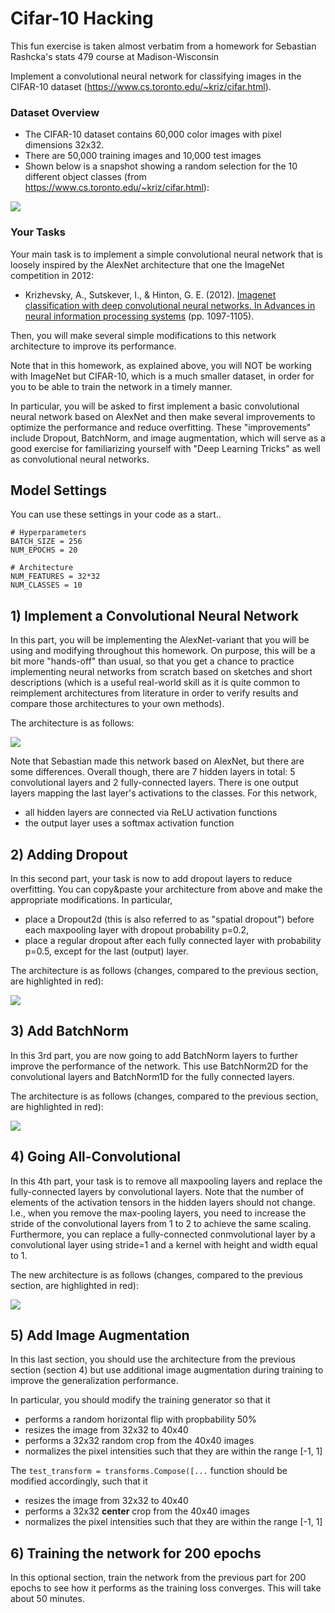 
# Cifar-10 Hacking

This fun exercise is taken almost verbatim from a homework for Sebastian Rashcka's stats 479 course at Madison-Wisconsin

Implement a convolutional neural network for classifying images in the CIFAR-10 dataset (https://www.cs.toronto.edu/~kriz/cifar.html). 

### Dataset Overview

- The CIFAR-10 dataset contains 60,000 color images with pixel dimensions 32x32. 
- There are 50,000 training images and 10,000 test images
- Shown below is a snapshot showing a random selection for the 10 different object classes (from https://www.cs.toronto.edu/~kriz/cifar.html):

![](cifar-snapshot.png)



### Your Tasks

Your main task is to implement a simple convolutional neural network that is loosely inspired by the AlexNet architecture that one the ImageNet competition in 2012: 

- Krizhevsky, A., Sutskever, I., & Hinton, G. E. (2012). [Imagenet classification with deep convolutional neural networks. In Advances in neural information processing systems](https://papers.nips.cc/paper/4824-imagenet-classification-with-deep-convolutional-neural-networks) (pp. 1097-1105).

Then, you will make several simple modifications to this network architecture to improve its performance.

Note that in this homework, as explained above, you will NOT be working with ImageNet but CIFAR-10, which is a much smaller dataset, in order for you to be able to train the network in a timely manner.

In particular, you will be asked to first implement a basic convolutional neural network based on AlexNet and then make several improvements to optimize the performance and reduce overfitting. These "improvements" include Dropout, BatchNorm, and image augmentation, which will serve as a good exercise for familiarizing yourself with "Deep Learning Tricks" as well as convolutional neural networks.


## Model Settings

You can use these settings in your code as a start..

```
# Hyperparameters
BATCH_SIZE = 256
NUM_EPOCHS = 20

# Architecture
NUM_FEATURES = 32*32
NUM_CLASSES = 10
```


## 1) Implement a Convolutional Neural Network

In this part, you will be implementing the AlexNet-variant that you will be using and modifying throughout this homework. On purpose, this will be a bit more "hands-off" than usual, so that you get a chance to practice implementing neural networks from scratch based on sketches and short descriptions (which is a useful real-world skill as it is quite common to reimplement architectures from literature in order to verify results and compare those architectures to your own methods).

The architecture is as follows:

![](architecture-1.png)

Note that Sebastian made this network based on AlexNet, but there are some differences. Overall though, there are 7 hidden layers in total: 5 convolutional layers and 2 fully-connected layers. There is one output layers mapping the last layer's activations to the classes. For this network, 

- all hidden layers are connected via ReLU activation functions
- the output layer uses a softmax activation function


## 2) Adding Dropout

In this second part, your task is now to add dropout layers to reduce overfitting. You can copy&paste your architecture from above and make the appropriate modifications. In particular,

- place a Dropout2d (this is also referred to as "spatial dropout") before each maxpooling layer with dropout probability p=0.2,
- place a regular dropout after each fully connected layer with probability p=0.5, except for the last (output) layer.

The architecture is as follows (changes, compared to the previous section, are highlighted in red):

![](architecture-2.png)

## 3) Add BatchNorm

In this 3rd part, you are now going to add BatchNorm layers to further improve the performance of the network. This use BatchNorm2D for the convolutional layers and BatchNorm1D for the fully connected layers.


The architecture is as follows (changes, compared to the previous section, are highlighted in red):

![](architecture-3.png)

## 4) Going All-Convolutional

In this 4th part, your task is to remove all maxpooling layers and replace the fully-connected layers by convolutional layers. Note that the number of elements of the activation tensors in the hidden layers should not change. I.e., when you remove the max-pooling layers, you need to increase the stride of the convolutional layers from 1 to 2 to achieve the same scaling. Furthermore, you can replace a fully-connected conmvolutional layer by a convolutional layer using stride=1 and a kernel with height and width equal to 1.

The new architecture is as follows (changes, compared to the previous section, are highlighted in red):

![](architecture-4.png)

## 5) Add Image Augmentation

In this last section, you should use the architecture from the previous section (section 4) but use additional image augmentation during training to improve the generalization performance. 


In particular, you should modify the training generator so that it

- performs a random horizontal flip with propbability 50%
- resizes the image from 32x32 to 40x40
- performs a 32x32 random crop from the 40x40 images
- normalizes the pixel intensities such that they are within the range [-1, 1]

The `test_transform = transforms.Compose([...` function should be modified accordingly, such that it 

- resizes the image from 32x32 to 40x40
- performs a 32x32 **center** crop from the 40x40 images
- normalizes the pixel intensities such that they are within the range [-1, 1]

## 6) Training the network for 200 epochs

In this optional section, train the network from the previous part for 200 epochs to see how it performs as the training loss converges. This will take about 50 minutes.
